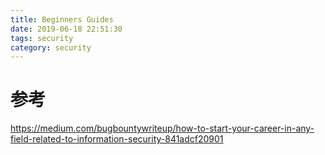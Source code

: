 ```yaml
---
title: Beginners Guides
date: 2019-06-18 22:51:30
tags: security 
category: security 
---
```



# 参考
https://medium.com/bugbountywriteup/how-to-start-your-career-in-any-field-related-to-information-security-841adcf20901